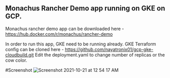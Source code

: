 ## Monachus Rancher Demo app running on GKE on GCP.
Monachus rancher demo app can be downloaded here - https://hub.docker.com/r/monachus/rancher-demo


In order to run this app, GKE need to be running already. GKE Terraform config can be cloned here - https://github.com/nayatronix01/gcp-gke-cloudbuild.git
Edit the deployment.yaml to change number of replicas or the cow color.

#Screenshot
![Screenshot 2021-10-21 at 12 54 17 AM](https://user-images.githubusercontent.com/61497470/138188376-2cd1cf02-8304-4a89-8f9a-a04a2ea32c22.png)

